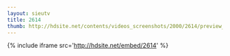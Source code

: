 ```yaml
---
layout: sieutv
title: 2614
thumb: http://hdsite.net/contents/videos_screenshots/2000/2614/preview_360p.mp4.jpg
---
```

{% include iframe src='http://hdsite.net/embed/2614' %}
 
